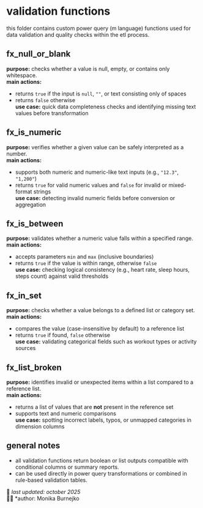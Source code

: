 # validation functions
this folder contains custom power query (m language) functions used for data validation and quality checks within the etl process.  

## fx_null_or_blank
**purpose:** checks whether a value is null, empty, or contains only whitespace.  
**main actions:**
- returns `true` if the input is `null`, `""`, or text consisting only of spaces  
- returns `false` otherwise  
**use case:** quick data completeness checks and identifying missing text values before transformation

## fx_is_numeric
**purpose:** verifies whether a given value can be safely interpreted as a number.  
**main actions:**
- supports both numeric and numeric-like text inputs (e.g., `"12.3"`, `"1,200"`)  
- returns `true` for valid numeric values and `false` for invalid or mixed-format strings  
**use case:** detecting invalid numeric fields before conversion or aggregation

## fx_is_between
**purpose:** validates whether a numeric value falls within a specified range.  
**main actions:**
- accepts parameters `min` and `max` (inclusive boundaries)  
- returns `true` if the value is within range, otherwise `false`  
**use case:** checking logical consistency (e.g., heart rate, sleep hours, steps count) against valid thresholds

## fx_in_set
**purpose:** checks whether a value belongs to a defined list or category set.  
**main actions:**
- compares the value (case-insensitive by default) to a reference list  
- returns `true` if found, `false` otherwise  
**use case:** validating categorical fields such as workout types or activity sources

## fx_list_broken
**purpose:** identifies invalid or unexpected items within a list compared to a reference list.  
**main actions:**
- returns a list of values that are **not** present in the reference set  
- supports text and numeric comparisons  
**use case:** spotting incorrect labels, typos, or unmapped categories in dimension columns

## general notes
- all validation functions return boolean or list outputs compatible with conditional columns or summary reports.  
- can be used directly in power query transformations or combined in rule-based validation tables.  

📅 *last updated: october 2025*  
👩‍💻 *author: Monika Burnejko
